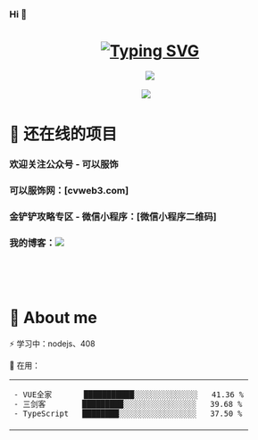 ### Hi 👋
<h1 align="center">
<a href="https://pany.netlify.app"><img src="https://readme-typing-svg.herokuapp.com?font=Fira+Code&weight=600&size=30&duration=1000&pause=1000&color=000000&background=A75EFF00&vCenter=true&width=580&lines=console.log('再等等，高质量大项目马上上线，先沉淀一下')" alt="Typing SVG" />
</a>
</h1>

<div align="center">
<img order-radius="100px" src="https://npm.elemecdn.com/anzhiyu-assets/image/common/github-info/Knock-Code.gif"/></div>
<br>
<div align="center">
  <a href="https://p8d.gitee.io/zone"><img src="https://img.shields.io/badge/pany-个人博客-blue"></a>&emsp;
<!--   <a href="https://twitter.com/anzhiyu_c"><img src="https://img.shields.io/badge/twitter-%E6%8E%A8%E7%89%B9-blue"></a>&emsp;
  <a href="https://www.youtube.com/channel/UC1zFQPt_DccDr0pn60jzoQQ"><img src="https://img.shields.io/badge/youtube-%E6%B2%B9%E7%AE%A1-c32136"></a>&emsp;
  <a href="https://blog.csdn.net/CZW2268025923?spm=1010.2135.3001.5343"><img src="https://img.shields.io/badge/CSDN-%E5%8D%9A%E5%AE%A2-c32136"></a>&emsp;
  <a href="https://space.bilibili.com/372204786"><img src="https://img.shields.io/badge/bilibili-B%E7%AB%99-ff69b4"></a>&emsp;
  <a href="https://www.zhihu.com/people/xi-gua-pi-pi-60"><img src="https://img.shields.io/badge/zhihu-%E7%9F%A5%E4%B9%8E-blue"></a>&emsp; -->
</div>

# 🙋 还在线的项目
### 欢迎关注公众号 - 可以服饰
### 可以服饰网：[cvweb3.com]
### 金铲铲攻略专区 - 微信小程序：[微信小程序二维码]
### 我的博客：<a href="https://p8d.gitee.io/zone"><img src="https://img.shields.io/badge/pany-个人博客-blue"></a>&emsp;
</br>
</br>
</br>

# 🙋 About me
⚡ 学习中：nodejs、408
&emsp;&emsp;

🧠 在用：
<table align="center">
<tr>
<td valign="top">

<!--START_SECTION:waka-->

```txt
- VUE全家       ███████████░░░░░░░░░░░░░░   41.36 %
- 三剑客        █████████░░░░░░░░░░░░░░░░   39.68 %
- TypeScript   ████████░░░░░░░░░░░░░░░░░   37.50 %
```
<!--END_SECTION:waka-->

</tr>
</table>
</br>
</br>
</br>
</br>
</br>
</br>
